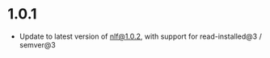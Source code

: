 
1.0.1
=================

* Update to latest version of nlf@1.0.2, with support for read-installed@3 / semver@3
